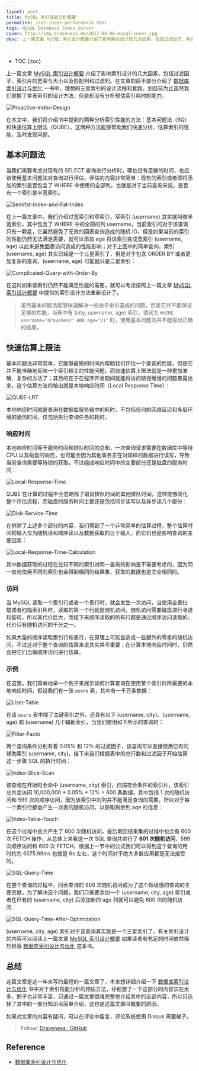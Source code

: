 ```yaml
---
layout: post
title: MySQL 索引性能分析概要
permalink: /sql-index-performance.html
tags: MySQL Database Index Server
cover: http://img.draveness.me/2017-08-06-mysql-cover.jpg
desc: 上一篇文章 MySQL 索引设计概要介绍了影响索引设计的几大因素，包括过滤因子、索引片的宽窄与大小以及匹配列和过滤列。在文章的后半部分介绍了数据库索引设计与优化一书中，理想的三星索引的设计流程和套路，到目前为止虽然我们掌握了单表索引的设计方法，但是却没有分析预估索引耗时的能力。在本文中，我们将介绍书中提到的两种分析索引性能的方法：基本问题法（BQ）和快速估算上限法（QUBE），这两种方法能够帮助我们快速分析、估算索引的性能，及时发现问题。

---
```


+ TOC
{:toc}

上一篇文章 [MySQL 索引设计概要](http://draveness.me/sql-index-intro.html) 介绍了影响索引设计的几大因素，包括过滤因子、索引片的宽窄与大小以及匹配列和过滤列。在文章的后半部分介绍了 [数据库索引设计与优化](https://www.amazon.cn/图书/dp/B00ZH27RH0) 一书中，理想的三星索引的设计流程和套路，到目前为止虽然我们掌握了单表索引的设计方法，但是却没有分析预估索引耗时的能力。

![Proactive-Index-Design](http://img.draveness.me/2017-09-16-Proactive-Index-Design.jpg)

在本文中，我们将介绍书中提到的两种分析索引性能的方法：基本问题法（BQ）和快速估算上限法（QUBE），这两种方法能够帮助我们快速分析、估算索引的性能，及时发现问题。

## 基本问题法

当我们需要考虑对现有的 SELECT 查询进行分析时，哪怕没有足够的时间，也应该使用基本问题法对查询进行评估，评估的内容非常简单：现有的索引或者即将添加的索引是否包含了 WHERE 中使用的全部列，也就是对于当前查询来说，是否有一个索引是半宽索引。

![Semifat-Index-and-Fat-Index](http://img.draveness.me/2017-09-16-Semifat-Index-and-Fat-Index.jpg)

在上一篇文章中，我们介绍过宽索引和窄索引，窄索引 (username) 其实就叫做半宽索引，其中包含了 WHERE 中的全部的列 username，当前索引的对于该查询只有一颗星，它虽然避免了无效的回表查询造成的随机 IO，但是如果当前的索引的性能仍然无法满足需要，就可以添加 age 将该索引变成宽索引 (username, age) 以此来避免回表访问造成的性能影响；对于上图中的简单查询，索引 (username, age) 其实已经是一个三星索引了，但是对于包含 ORDER BY 或者更加复杂的查询，(username, age) 可能就只是二星索引：

![Complicated-Query-with-Order-By](http://img.draveness.me/2017-09-16-Complicated-Query-with-Order-By.jpg)

在这时如果该索引仍然不能满足性能的需要，就可以考虑按照上一篇文章 [MySQL 索引设计概要](http://draveness.me/sql-index-intro.html) 中提供的索引设计方法重新设计了。

> 虽然基本问题法能够快速解决一些由于索引造成的问题，但是它并不能保证足够的性能，当表中有 (city, username, age) 索引，谓词为 `WHERE username="draveness" AND age="21"` 时，使用基本问题法并不能得出正确的结果。

## 快速估算上限法

基本问题法非常简单，它能够最短的时间内帮助我们评估一个查询的性能，但是它并不能准确地反映一个索引相关的性能问题，而快速估算上限法就是一种更加准确、复杂的方法了；其目的在于在程序开发期间就能将访问路径缓慢的问题暴露出来，这个估算方法的输出就是本地响应时间（Local Response Time）：

![QUBE-LRT](http://img.draveness.me/2017-09-16-QUBE-LRT.jpg)

本地响应时间就是查询在数据库服务器中的耗时，不包括任何的网络延迟和多层环境的通信时间，仅包括执行查询任务的耗时。

### 响应时间

本地响应时间等于服务时间和排队时间的总和，一次查询请求需要在数据库中等待 CPU 以及磁盘的响应，也可能会因为其他事务正在对同样的数据进行读写，导致当前查询需要等待锁的获取，不过组成响应时间中的主要部分还是磁盘的服务时间：

![Local-Response-Time](http://img.draveness.me/2017-09-16-Local-Response-Time.jpg)

QUBE 在计算的过程中会忽略除了磁盘排队时间的其他排队时间，这样能够简化整个评估流程，而磁盘的服务时间主要还是包括同步读写以及异步读几个部分：

![Disk-Service-Time](http://img.draveness.me/2017-09-16-Disk-Service-Time.jpg)

在排除了上述多个部分的内容，我们得到了一个非常简单的估算过程，整个估算时间的输入仅为随机读和顺序读以及数据获取的三个输入，而它们也是影响查询的主要因素：

![Local-Response-Time-Calculation](http://img.draveness.me/2017-09-16-Local-Response-Time-Calculation.jpg)

其中数据获取的过程在比较不同的索引对同一查询的影响是不需要考虑的，因为同一查询使用不同的索引也会得到相同的结果集，获取的数据也是完全相同的。

### 访问

当 MySQL 读取一个索引行或者一个表行时，就会发生一次访问，当使用全表扫描或者扫描索引片时，读取的第一个行就是随机访问，随机访问需要磁盘进行寻道和旋转，所以其代价巨大，而接下来顺序读取的所有行都是通过顺序访问读取的，代价只有随机访问的千分之一。

如果大量的顺序读取索引行和表行，在原理上可能会造成一些额外的零星的随机访问，不过这对于整个查询的估算来说其实并不重要；在计算本地响应时间时，仍然会把它们当做顺序访问进行估算。

### 示例

在这里，我们简单地举一个例子来展示如何计算查询在使用某个索引时所需要的本地响应时间，假设我们有一张 `users` 表，其中有一千万条数据：

![User-Table](http://img.draveness.me/2017-09-16-User-Table.jpg)

在该 `users` 表中除了主键索引之外，还具有以下 (username, city)、(username, age) 和 (username) 几个辅助索引，当我们使用如下所示的查询时：

![Filter-Facto](http://img.draveness.me/2017-09-16-Filter-Factor.jpg)

两个查询条件分别有着 0.05% 和 12% 的过滤因子，该查询可以直接使用已有的辅助索引 (username, city)，接下来我们根据表中的总行数和过滤因子开始估算这一步骤 SQL 的执行时间：

![Index-Slice-Scan](http://img.draveness.me/2017-09-16-Index-Slice-Scan.jpg)

该查询在开始时会命中 (username, city) 索引，扫描符合条件的索引片，该索引总共会访问 10,000,000 * 0.05% * 12% = 600 条数据，其中包括 1 次的随机访问和 599 次的顺序访问，因为该索引中的列并不能满足查询的需要，所以对于每一个索引行都会产生一次表的随机访问，以获取剩余列 age 的信息：

![Index-Table-Touch](http://img.draveness.me/2017-09-16-Index-Table-Touch.jpg)

在这个过程中总共产生了 600 次随机访问，最后取回结果集的过程中也会有 600 次 FETCH 操作，从总体上来看这一次 SQL 查询共进行了 **601 次随机访问**、599 次顺序访问和 600 次 FETCH，根据上一节中的公式我们可以得到这个查询的用时约为 6075.99ms 也就是 6s 左右，这个时间对于绝大多数应用都是无法接受的。

![SQL-Query-Time](http://img.draveness.me/2017-09-16-SQL-Query-Time.jpg)

在整个查询的过程中，回表查询的 600 次随机访问成为了这个超级慢的查询的主要贡献，为了解决这个问题，我们只需要添加一个 (username, city, age) 索引或者在已有的 (username, city) 后添加新的 age 列就可以避免 600 次的随机访问：

![SQL-Query-Time-After-Optimization](http://img.draveness.me/2017-09-16-SQL-Query-Time-After-Optimization.jpg)

(username, city, age) 索引对于该查询其实就是一个三星索引了，有关索引设计的内容可以阅读上一篇文章 [MySQL 索引设计概要](http://draveness.me/sql-index-intro.html) 如果读者有充足的时间依然强烈推荐 [数据库索引设计与优化](https://www.amazon.cn/图书/dp/B00ZH27RH0) 这本书。

## 总结

这篇文章是这一年来写的最短的一篇文章了，本来想详细介绍一下 [数据库索引设计与优化](https://www.amazon.cn/图书/dp/B00ZH27RH0) 书中对于索引性能分析的预估方法，仔细想了一下这部分的内容实在太多，例子也非常丰富，只通过一篇文章很难完整地介绍其中的全部内容，所以只选择了其中的一部分知识点简单介绍，这也是这篇文章叫概要的原因。

如果对文章的内容有疑问，可以在评论中留言，评论系统使用 Disqus 需要梯子。

> Follow: [Draveness · GitHub](https://github.com/Draveness)

## Reference

+ [数据库索引设计与优化](https://www.amazon.cn/图书/dp/B00ZH27RH0)


